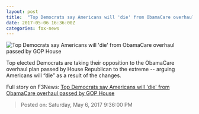 ```yaml
---
layout: post
title:  "Top Democrats say Americans will 'die' from ObamaCare overhaul passed by GOP House"
date: 2017-05-06 16:36:00Z
categories: fox-news
---
```


![Top Democrats say Americans will 'die' from ObamaCare overhaul passed by GOP House](http://a57.foxnews.com/media2.foxnews.com/BrightCove/694940094001/2017/04/20/876/493/694940094001_5405016470001_5404980778001-vs.jpg?ve=1&tl=1)

Top elected Democrats are taking their opposition to the ObamaCare overhaul plan passed by House Republican to the extreme -- arguing Americans will “die” as a result of the changes.


Full story on F3News: [Top Democrats say Americans will 'die' from ObamaCare overhaul passed by GOP House](http://www.f3nws.com/n/fRsaYH)

> Posted on: Saturday, May 6, 2017 9:36:00 PM
